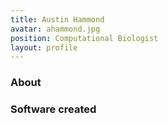```yaml
---
title: Austin Hammond
avatar: ahammond.jpg
position: Computational Biologist
layout: profile
---
```


### About



### Software created 

